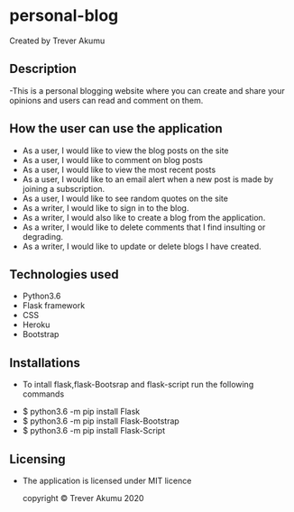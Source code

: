 # personal-blog
Created by Trever Akumu

## Description
-This is a personal blogging website where you can create and share your opinions and users can read and comment on them.

## How the user can use the application
* As a user, I would like to view the blog posts on the site
* As a user, I would like to comment on blog posts
* As a user, I would like to view the most recent posts
* As a user, I would like to an email alert when a new post is made by joining a subscription.
* As a user, I would like to see random quotes on the site
* As a writer, I would like to sign in to the blog.
* As a writer, I would also like to create a blog from the application.
* As a writer, I would like to delete comments that I find insulting or degrading.
* As a writer, I would like to update or delete blogs I have created.

## Technologies used
* Python3.6
* Flask framework
* CSS
* Heroku
* Bootstrap

## Installations
- To intall flask,flask-Bootsrap and flask-script run the following commands
* $ python3.6 -m pip install Flask    
* $ python3.6 -m pip install Flask-Bootstrap
* $ python3.6 -m pip install Flask-Script

## Licensing
* The application is licensed under MIT licence

     copyright © Trever Akumu 2020